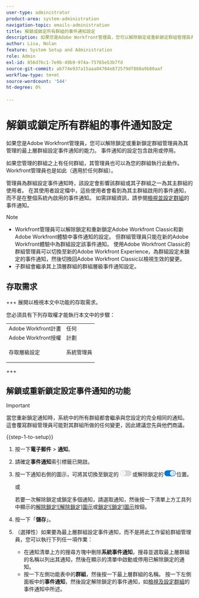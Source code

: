 ```yaml
---
user-type: administrator
product-area: system-administration
navigation-topic: emails-administration
title: 解鎖或鎖定所有群組的事件通知設定
description: 如果您是Adobe Workfront管理員，您可以解除鎖定或重新鎖定群組管理員為其管理的最上層群組設定事件通知的能力。 事件通知的設定包含啟用或停用。
author: Lisa, Nolan
feature: System Setup and Administration
role: Admin
exl-id: 056d76c1-7e9b-49b9-974a-75765e53b7fd
source-git-commit: ab774e937a15aaa04704e872579df880a9b80aaf
workflow-type: tm+mt
source-wordcount: '544'
ht-degree: 0%

---
```


# 解鎖或鎖定所有群組的事件通知設定

如果您是Adobe Workfront管理員，您可以解除鎖定或重新鎖定群組管理員為其管理的最上層群組設定事件通知的能力。 事件通知的設定包含啟用或停用。

如果您管理的群組之上有任何群組，其管理員也可以為您的群組執行此動作。 Workfront管理員也是如此（適用於任何群組）。

管理員為群組設定事件通知時，該設定會影響該群組或其子群組之一為其主群組的使用者。 在其使用者設定檔中，這些使用者會看到為其主群組啟用的事件通知，而不是在整個系統內啟用的事件通知。 如需詳細資訊，請參閱[檢視並設定群組](../../../administration-and-setup/manage-groups/create-and-manage-groups/view-and-configure-event-notifications-group.md)的事件通知。

>[!NOTE]
>
>* Workfront管理員可以解除鎖定和重新鎖定Adobe Workfront Classic和新Adobe Workfront體驗中事件通知的設定。 但群組管理員只能在新的Adobe Workfront體驗中為群組設定該事件通知。 使用Adobe Workfront Classic的群組管理員可以切換至新的Adobe Workfront Experience，為群組設定未鎖定的事件通知，然後切換回Adobe Workfront Classic以檢視生效的變更。
>* 子群組會繼承其上頂層群組的群組層級事件通知設定。
>

## 存取需求

+++ 展開以檢視本文中功能的存取需求。

您必須具有下列存取權才能執行本文中的步驟：

<table style="table-layout:auto"> 
 <col> 
 <col> 
 <tbody> 
  <tr> 
   <td role="rowheader">Adobe Workfront計畫</td> 
   <td>任何</td> 
  </tr> 
  <tr> 
   <td role="rowheader">Adobe Workfront授權</td> 
   <td>計劃</td> 
  </tr> 
  <tr> 
   <td role="rowheader">存取層級設定</td> 
   <td> <p>系統管理員</p> </td> 
  </tr> 
 </tbody> 
</table>

+++

## 解鎖或重新鎖定設定事件通知的功能

>[!IMPORTANT]
>
>當您重新鎖定通知時，系統中的所有群組都會繼承與您設定的完全相同的通知。 這會覆寫群組管理員可能對其群組所做的任何變更，因此建議您先與他們商議。

{{step-1-to-setup}}

1. 按一下&#x200B;**電子郵件** > **通知**。

1. 請確定&#x200B;**事件通知**&#x200B;索引標籤已開啟。
1. 按一下通知右側的圖示，可將其切換至鎖定的![鎖定圖示](assets/lock-toggle-button.png)或解除鎖定的![解除鎖定圖示](assets/unlock-toggle-button.png)位置。

   或

   若要一次解除鎖定或鎖定多個通知，請選取通知，然後按一下清單上方工具列中顯示的[解除鎖定![解除鎖定]圖示](assets/unlock-icon-toolbar.png)或[鎖定![鎖定]圖示](assets/lock-icon-locked-qs.png)按鈕。

1. 按一下「**儲存**」。
1. （選擇性）如果要為最上層群組設定事件通知，而不是將此工作留給群組管理員，您可以執行下列任一項作業：

   * 在通知清單上方的搜尋方塊中刪除&#x200B;**系統事件通知**，搜尋並選取最上層群組的名稱以列出其通知，然後在顯示的清單中啟動或停用已解除鎖定的通知。
   * 按一下左側功能表中的&#x200B;**群組**，然後按一下最上層群組的名稱。 按一下左側面板中的&#x200B;**事件通知**，然後設定解除鎖定的事件通知，如[檢視及設定群組](../../../administration-and-setup/manage-groups/create-and-manage-groups/view-and-configure-event-notifications-group.md)的事件通知中所述。
